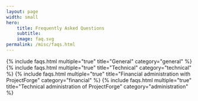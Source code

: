 ```yaml
---
layout: page
width: small
hero:
    title: Frequently Asked Questions
    subtitle:
    image: faq.svg
permalink: /misc/faqs.html
---
```



<div id="pf-faq">
{% include faqs.html multiple="true" title="General" category="general" %}
{% include faqs.html multiple="true" title="Technical" category="technical" %}
{% include faqs.html multiple="true" title="Financial administration with ProjectForge" category="financial" %}
{% include faqs.html multiple="true" title="Technical administration of ProjectForge" category="administration" %}
</div>
